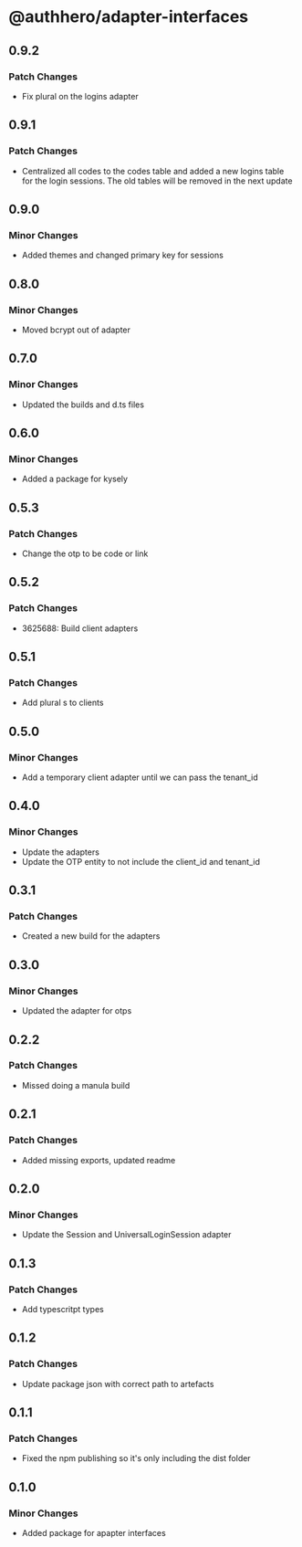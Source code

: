 # @authhero/adapter-interfaces

## 0.9.2

### Patch Changes

- Fix plural on the logins adapter

## 0.9.1

### Patch Changes

- Centralized all codes to the codes table and added a new logins table for the login sessions. The old tables will be removed in the next update

## 0.9.0

### Minor Changes

- Added themes and changed primary key for sessions

## 0.8.0

### Minor Changes

- Moved bcrypt out of adapter

## 0.7.0

### Minor Changes

- Updated the builds and d.ts files

## 0.6.0

### Minor Changes

- Added a package for kysely

## 0.5.3

### Patch Changes

- Change the otp to be code or link

## 0.5.2

### Patch Changes

- 3625688: Build client adapters

## 0.5.1

### Patch Changes

- Add plural s to clients

## 0.5.0

### Minor Changes

- Add a temporary client adapter until we can pass the tenant_id

## 0.4.0

### Minor Changes

- Update the adapters
- Update the OTP entity to not include the client_id and tenant_id

## 0.3.1

### Patch Changes

- Created a new build for the adapters

## 0.3.0

### Minor Changes

- Updated the adapter for otps

## 0.2.2

### Patch Changes

- Missed doing a manula build

## 0.2.1

### Patch Changes

- Added missing exports, updated readme

## 0.2.0

### Minor Changes

- Update the Session and UniversalLoginSession adapter

## 0.1.3

### Patch Changes

- Add typescritpt types

## 0.1.2

### Patch Changes

- Update package json with correct path to artefacts

## 0.1.1

### Patch Changes

- Fixed the npm publishing so it's only including the dist folder

## 0.1.0

### Minor Changes

- Added package for apapter interfaces

